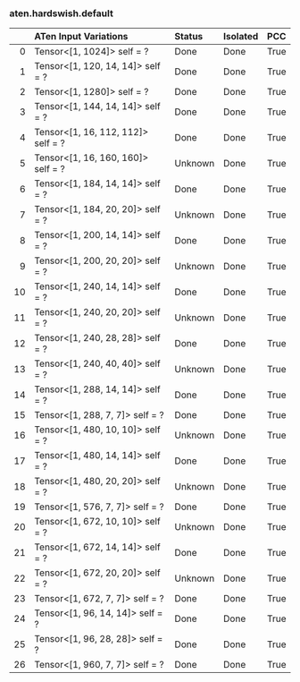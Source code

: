 ### aten.hardswish.default
|    | ATen Input Variations              | Status   | Isolated   | PCC   |
|---:|:-----------------------------------|:---------|:-----------|:------|
|  0 | Tensor<[1, 1024]> self = ?         | Done     | Done       | True  |
|  1 | Tensor<[1, 120, 14, 14]> self = ?  | Done     | Done       | True  |
|  2 | Tensor<[1, 1280]> self = ?         | Done     | Done       | True  |
|  3 | Tensor<[1, 144, 14, 14]> self = ?  | Done     | Done       | True  |
|  4 | Tensor<[1, 16, 112, 112]> self = ? | Done     | Done       | True  |
|  5 | Tensor<[1, 16, 160, 160]> self = ? | Unknown  | Done       | True  |
|  6 | Tensor<[1, 184, 14, 14]> self = ?  | Done     | Done       | True  |
|  7 | Tensor<[1, 184, 20, 20]> self = ?  | Unknown  | Done       | True  |
|  8 | Tensor<[1, 200, 14, 14]> self = ?  | Done     | Done       | True  |
|  9 | Tensor<[1, 200, 20, 20]> self = ?  | Unknown  | Done       | True  |
| 10 | Tensor<[1, 240, 14, 14]> self = ?  | Done     | Done       | True  |
| 11 | Tensor<[1, 240, 20, 20]> self = ?  | Unknown  | Done       | True  |
| 12 | Tensor<[1, 240, 28, 28]> self = ?  | Done     | Done       | True  |
| 13 | Tensor<[1, 240, 40, 40]> self = ?  | Unknown  | Done       | True  |
| 14 | Tensor<[1, 288, 14, 14]> self = ?  | Done     | Done       | True  |
| 15 | Tensor<[1, 288, 7, 7]> self = ?    | Done     | Done       | True  |
| 16 | Tensor<[1, 480, 10, 10]> self = ?  | Unknown  | Done       | True  |
| 17 | Tensor<[1, 480, 14, 14]> self = ?  | Done     | Done       | True  |
| 18 | Tensor<[1, 480, 20, 20]> self = ?  | Unknown  | Done       | True  |
| 19 | Tensor<[1, 576, 7, 7]> self = ?    | Done     | Done       | True  |
| 20 | Tensor<[1, 672, 10, 10]> self = ?  | Unknown  | Done       | True  |
| 21 | Tensor<[1, 672, 14, 14]> self = ?  | Done     | Done       | True  |
| 22 | Tensor<[1, 672, 20, 20]> self = ?  | Unknown  | Done       | True  |
| 23 | Tensor<[1, 672, 7, 7]> self = ?    | Done     | Done       | True  |
| 24 | Tensor<[1, 96, 14, 14]> self = ?   | Done     | Done       | True  |
| 25 | Tensor<[1, 96, 28, 28]> self = ?   | Done     | Done       | True  |
| 26 | Tensor<[1, 960, 7, 7]> self = ?    | Done     | Done       | True  |

